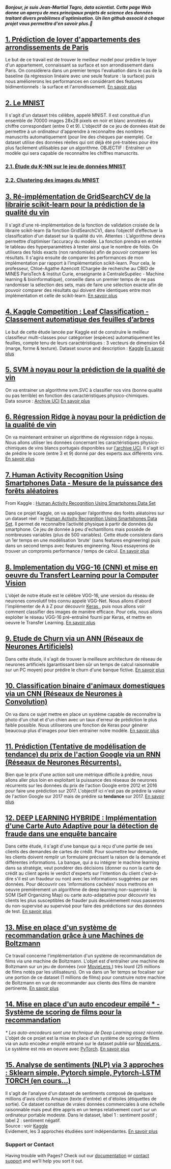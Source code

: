 <h4> <strong> 
   <i> Bonjour, je suis Jean-Martial Tagro, data scientist. Cette page Web donne un aperçu de mes principaux projets de science des données traitant divers problèmes d'optimisation. Un lien github associé à chaque projet vous permettra d'en savoir plus.🙂</i>
   </strong> </h4>


<h2><a href=''> 1. Prédiction de loyer d'appartements des arrondissements de Paris </a></h2>
Le but de ce travail est de trouver le meilleur model pour prédire le loyer d'un appartement, connaissant sa surface et son arrondissement dans Paris. On considèrera dans un premier temps l'evaluation dans le cas de la baseline (la régression linéaire avec une seule feature : la surface) puis nous améliorerons les performances en considérant des features bidimentionnels : la surface et l'arrondissement.
<a href =''> En savoir plus </a>


<h2><a href=''>2. Le MNIST </a></h2>
Il s'agit d'un dataset très célèbre, appelé MNIST. Il est constitué d'un ensemble de 70000 images 28x28 pixels en noir et blanc annotées du chiffre correspondant (entre 0 et 9). L'objectif de ce jeu de données était de permettre à un ordinateur d'apprendre à reconnaître des nombres manuscrits automatiquement (pour lire des chèques par exemple). Ce dataset utilise des données réelles qui ont déjà été pré-traitées pour être plus facilement utilisables par un algorithme.
OBJECTIF : Entraîner un modèle qui sera capable de reconnaître les chiffres manuscrits.

   <h3><a href=''>2.1. Étude du K-NN sur le jeu de données MNIST</a></h3>

   <h3><a href=''>2.2. Clustering des images du MNIST</a></h3>


<h2><a href=''> 3. Ré-implémentation de GridSearchCV de la librairie scikit-learn pour la prédiction de la qualité du vin </a></h2>
Il s'agit d'une ré-implémentation de la fonction de validation croisée de la libraire scikit-learn (la fonction GridSearchCV), dans l’objectif d’effectuer la classification d'un dataset sur la qualité du vin.
Attentes : L’algorithme devra permettre d’optimiser l’accuracy du modèle. La fonction prendra en entrée le tableau des hyperparamètres à tester ainsi que le nombre de folds. On utilisera des folds exacts (non randomisés) afin de pouvoir comparer les résultats.
Il s'agira ensuite de comparer les performances de mon implémentation par rapport à l’implémentation scikit-learn. Pour cela, le professeur, Chloé-Agathe Azencott (Chargée de recherche au CBIO de MINES ParisTech & Institut Curie, enseignante à CentraleSupélec - Machine learning & bioinformatique), conseille dans un premier temps de ne pas randomiser la sélection des sets, mais de faire une sélection exacte afin de pouvoir comparer des résultats qui doivent être identiques entre mon implémentation et celle de scikit-learn.
<a href =''> En savoir plus </a>


<h2><a href=''> 4. Kaggle Competition : Leaf Classification - Classement automatique des feuilles d’arbres </a></h2>
Le but de cette étude lancée par Kaggle est de construire le meilleur classifieur multi-classes pour catégoriser (espèces) automatiquement les feuilles, compte tenu de leurs caractéristiques : 3 vecteurs de dimension 64 (marge, forme & texture).
Dataset source and description : <a href='https://www.kaggle.com/c/leaf-classification/data'> Kaggle</a>
<a href =''> En savoir plus </a>


<h2><a href=''> 5. SVM à noyau pour la prédiction de la qualité de vin </a></h2>
On va entrainer un algorithme svm.SVC à classifier nos vins (bonne qualité ou pas terrible) en fonction des caractéristiques physico-chimiques.<br>
Data source : <a href='https://archive.ics.uci.edu/ml/machine-learning-databases/wine-quality'>Archive UCI</a> 
<a href =''> En savoir plus </a>


<h2><a href=''> 6. Régression Ridge à noyau pour la prédiction de la qualité de vin </a></h2>
On va maintenant entrainer un algorithme de régression ridge à noyau. Nous allons utiliser les données concernant les caractéristiques physico-chimiques de vins blancs portugais disponibles sur <a href='https://archive.ics.uci.edu/ml/machine-learning-databases/wine-quality'>l'archive UCI</a>. Il s'agit ici de prédire le score (entre 3 et 9) donné par des experts aux différents vins.
<a href =''> En savoir plus </a>


<h2><a href=''> 7. Human Activity Recognition Using Smartphones Data - Mesure de la puissance des forêts aléatoires </a></h2>
From Kaggle : <a href='https://www.kaggle.com/uciml/human-activity-recognition-with-smartphones'>Human Activity Recognition Using Smartphones Data Set</a>

Dans ce projet Kaggle, on va appliquer l’algorithme des forêts aléatoires sur un dataset réel : le <a href='https://www.kaggle.com/uciml/human-activity-recognition-with-smartphones'>Human Activity Recognition Using Smartphones Data Set</a>. Il permet de reconnaître l’activité physique à partir de données du smartphone. Ce jeu de donnée à peu d'echantillons mais possède de nombreuses variables (plus de 500 variables). Cette étude consistera dans un 1er temps en une modélisation 'brute' (sans features engineering) puis dans un second temps avec features engineering. Nous essayerons de trouver un compromis performance / temps de calcul.
<a href =''> En savoir plus </a>


<h2><a href=''> 8. Implementation du VGG-16 (CNN) et mise en oeuvre du Transfert Learning pour la Computer Vision </a></h2>
L'objet de notre étude est le célèbre VGG-16, une version du réseau de neurones convolutif très connu appelé VGG-Net. Nous allons d'abord l'implémenter de A à Z pour découvrir <a href='https://keras.io/api/'> Keras </a>, puis nous allons voir comment classifier des images de manière efficace. Pour cela, nous allons exploiter le réseau VGG-16 pré-entraîné fourni par Keras, et mettre en oeuvre le Transfer Learning.
<a href =''> En savoir plus </a>


<h2><a href=''> 9. Etude de Churn via un ANN (Réseaux de Neurones Artificiels) </a></h2>
Dans cette étude, il s'agit de trouver la meilleure architecture de réseau de neurones artificiels (garantissant bien sûr un temps de calcul raisonnable sur un PC moyen) pour prédire le churn d'une banque fictive.
<a href =''> En savoir plus </a>


<h2><a href=''> 10. Classification binaire d'animaux domestiques via un CNN (Réseaux de Neurones à Convolution) </a></h2>
On va dans ce sujet mettre en place un système capable de reconnaître la photo d'un chat et d'un chien avec un taux d'erreur de prédiction le plus faible possible. Nous utiliserons une fonction de Keras pour générer beaucoup plus d'images pour bien entrainer notre modèle.
<a href =''> En savoir plus </a>


<h2><a href=''> 11. Prédiction (Tentative de modélisation de tendance) du prix de l'action Google via un RNN (Réseaux de Neurones Récurrents). </a></h2>
Bien que le prix d'une action soit une métrique difficile à prédire, nous allons aller plus loin en exploitant la puissance des réseaux de neurones récurrents sur les données du prix de l'action Google entre 2012 et 2016 pour faire une prédiction sur 2017. L'objectif ici n'est pas de prédire la valeur de l'action Google sur 2017 mais de prédire sa <strong> tendance </strong> sur 2017. 
<a href =''> En savoir plus </a>


<h2><a href=''> 12. DEEP LEARNING HYBRIDE : Implémentation d'une Carte Auto Adaptive pour la détection de fraude dans une enquête bancaire </a></h2>
Dans cette étude, il s'agit d'une banque qui a reçu d'une partie de ses clients des demandes de cartes de crédit. Pour soumettre leur demande, les clients doivent remplir un formulaire précisant la raison de la demande et différentes informations. La banque, qui a su intégrer le machine learning dans sa stratégie, veut pondérer des décisions (donner ou non la carte de crédit au client après le verdict d'experts sur l'intention du client c'est-à-dire s'il est un fraudeur ou non) avec les informations suggérées par ses données. 
Pour découvrir ces 'informations cachées' nous mettrons en oeuvre premièrement un algorithme de deep learning non-supervisé : la SOM (Self Organizing Map) ou carte auto-adaptative pour découvrir les clients les plus susceptibles de frauder puis deuxièmement nous passerons du non-supervisé au supervisé pour faire des prédictions sur des données de test.
<a href =''> En savoir plus </a>


<h2><a href=''> 13. Mise en place d'un système de recommandation grâce à une Machines de Boltzmann </a></h2>
Ce travail concerne l'implémentation d'un système de recommandation de films via une machine de Boltzmann. L'objet est d'entraîner une machine de Boltzmann sur un jeu de données (voir <a href = 'https://grouplens.org/datasets/movielens/'> MovieLens </a>) très lourd (25 millions de films notés par les utilisateurs). On va dans un 1er temps se focaliser sur une portion de ce dataset (1 millions de films) pour construire notre machine de Boltzmann en vue de recommander aux clients des films de manière pertinente.
<a href =''> En savoir plus </a>   


<h2><a href=''> 14. Mise en place d'un auto encodeur empilé * - Système de scoring de films pour la recommandation </a></h2>
<i>* Les auto-encodeurs sont une technique de Deep Learning assez récente.</i><br>
L'objet de ce projet est la mise en place d'un système de scoring de films via un auto encodeur empilé entrainé sur le dataset publié sur <a href = 'https://grouplens.org/datasets/movielens/'> MovieLens </a>. Le système est mis en oeuvre avec <a href='https://pytorch.org/resources/'>PyTorch</a>.
<a href =''> En savoir plus </a>


<h2><a href=''> 15. Analyse de sentiments (NLP) via 3 approches : Sklearn simple, Pytorch simple, Pytorch-LSTM TORCH (en cours...) </a></h2>
Il s'agit de l'analyse d'un dataset de sentiments composé de quelques millions d'avis clients Amazon (texte d'entrée) et d'étoiles (étiquettes de sortie).
Ce dataset constitue de vraies données commerciales à une échelle raisonnable mais peut être appris en un temps relativement court sur un ordinateur portable modeste. Dans le dataset, label 1 : sentiment positif ; label 2 : sentiment négatif.<br>
Source : voir <a href='https://www.kaggle.com/bittlingmayer/amazonreviews?select=test.ft.txt.bz2'>Kaggle</a>
<br>Evidement, les 3 approches étudiées sont indépendantes.
<a href =''> En savoir plus </a> <br>

### Support or Contact

Having trouble with Pages? Check out our [documentation](https://help.github.com/categories/github-pages-basics/) or [contact support](https://github.com/contact) and we’ll help you sort it out.

